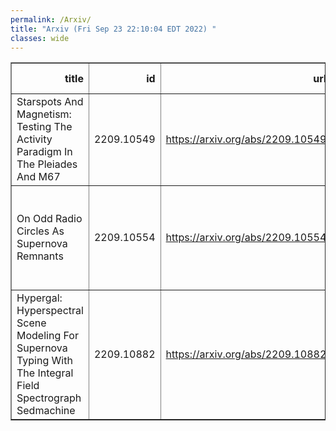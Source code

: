 ```yaml
---
permalink: /Arxiv/
title: "Arxiv (Fri Sep 23 22:10:04 EDT 2022) "
classes: wide
---
```

<table border="1" class="dataframe">
  <thead>
    <tr style="text-align: right;">
      <th>title</th>
      <th>id</th>
      <th>url</th>
      <th>authors</th>
      <th>Local Authors</th>
    </tr>
  </thead>
  <tbody>
    <tr>
      <td>Starspots And Magnetism: Testing The Activity Paradigm In The Pleiades   And M67</td>
      <td>2209.10549</td>
      <td><a href="https://arxiv.org/abs/2209.10549" target="_blank">https://arxiv.org/abs/2209.10549</a></td>
      <td>Lyra Cao, Marc H. Pinsonneault</td>
      <td>Lyra Cao, Marc Pinsonneault</td>
    </tr>
    <tr>
      <td>On Odd Radio Circles As Supernova Remnants</td>
      <td>2209.10554</td>
      <td><a href="https://arxiv.org/abs/2209.10554" target="_blank">https://arxiv.org/abs/2209.10554</a></td>
      <td>Sumit K. Sarbadhicary, Todd A. Thompson, Laura A. Lopez, Smita Mathur</td>
      <td>Laura Lopez, Smita Mathur, Sumit Sarbadhicary, Todd A. Thompson, Todd Thompson</td>
    </tr>
    <tr>
      <td>Hypergal: Hyperspectral Scene Modeling For Supernova Typing With The   Integral Field Spectrograph Sedmachine</td>
      <td>2209.10882</td>
      <td><a href="https://arxiv.org/abs/2209.10882" target="_blank">https://arxiv.org/abs/2209.10882</a></td>
      <td>J. Lezmy, Y. Copin, M. Rigault, M. Smith, J. D. Neill</td>
      <td>Michael Rizzo Smith</td>
    </tr>
  </tbody>
</table>